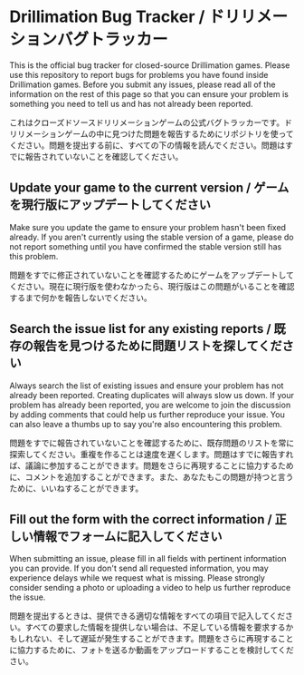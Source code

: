 # Drillimation Bug Tracker / ドリリメーションバグトラッカー
This is the official bug tracker for closed-source Drillimation games. Please use this repository to report bugs for problems you have found inside Drillimation games. Before you submit any issues, please read all of the information on the rest of this page so that you can ensure your problem is something you need to tell us and has not already been reported.

これはクローズドソースドリリメーションゲームの公式バグトラッカーです。ドリリメーションゲームの中に見つけた問題を報告するためにリポジトリを使ってください。問題を提出する前に、すべての下の情報を読んでください。問題はすでに報告されていないことを確認してください。

## Update your game to the current version / ゲームを現行版にアップデートしてください
Make sure you update the game to ensure your problem hasn't been fixed already. If you aren't currently using the stable version of a game, please do not report something until you have confirmed the stable version still has this problem.

問題をすでに修正されていないことを確認するためにゲームをアップデートしてください。現在に現行版を使わなかったら、現行版はこの問題がいることを確認するまで何かを報告しないでください。

## Search the issue list for any existing reports / 既存の報告を見つけるために問題リストを探してください
Always search the list of existing issues and ensure your problem has not already been reported. Creating duplicates will always slow us down. If your problem has already been reported, you are welcome to join the discussion by adding comments that could help us further reproduce your issue. You can also leave a thumbs up to say you're also encountering this problem.

問題をすでに報告されていないことを確認するために、既存問題のリストを常に探索してください。重複を作ることは速度を遅くします。問題はすでに報告すれば、議論に参加することができます。問題をさらに再現することに協力するために、コメントを追加することができます。また、あなたもこの問題が持つと言うために、いいねすることができます。

## Fill out the form with the correct information / 正しい情報でフォームに記入してください
When submitting an issue, please fill in all fields with pertinent information you can provide. If you don't send all requested information, you may experience delays while we request what is missing. Please strongly consider sending a photo or uploading a video to help us further reproduce the issue.

問題を提出するときは、提供できる適切な情報をすべての項目で記入してください。すべての要求した情報を提供しない場合は、不足している情報を要求するかもしれない、そして遅延が発生することができます。問題をさらに再現することに協力するために、フォトを送るか動画をアップロードすることを検討してください。
